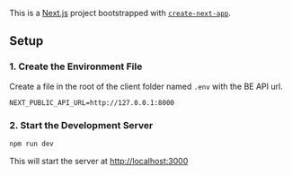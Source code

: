 This is a [Next.js](https://nextjs.org) project bootstrapped with [`create-next-app`](https://nextjs.org/docs/app/api-reference/cli/create-next-app).

## Setup

### 1. Create the Environment File

Create a file in the root of the client folder named `.env` with the BE API url. 

```
NEXT_PUBLIC_API_URL=http://127.0.0.1:8000
```

### 2. Start the Development Server

```bash
npm run dev
```

This will start the server at [http://localhost:3000](http://localhost:3000)
